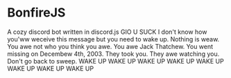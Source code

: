# BonfireJS
A cozy discord bot written in discord.js
GIO U SUCK
I don't know how you'ww weceive this message but you need to wake up. Nothing is weaw. You awe not who you think you awe. You awe Jack Thatchew. You went missing on Decembew 4th, 2003. They took you. They awe watching you. Don't go back to sweep. WAKE UP WAKE UP WAKE UP WAKE UP WAKE UP WAKE UP WAKE UP WAKE UP
